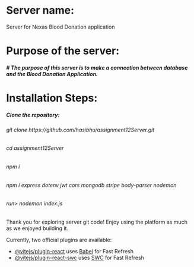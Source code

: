  # Server name:
  Server for Nexas Blood Donation application 


#

# Purpose of the server: 
<h5> # The purpose of this server is to make a connection between database and the Blood Donation Application.</h5>


#
# Installation Steps: 
<h5>Clone the repository:</h5>
<h6> git clone https://github.com/hasibhu/assignment12Server.git</h6>
<h6> cd assignment12Server</h6>
<h6> npm i</h6>
<h6>npm i express dotenv jwt cors mongodb stripe body-parser nodemon</h6>
<h6>run>  nodemon index.js</h6>



Thank you for exploring server git code! Enjoy using the platform as much as we enjoyed building it.



Currently, two official plugins are available:

- [@vitejs/plugin-react](https://github.com/vitejs/vite-plugin-react/blob/main/packages/plugin-react/README.md) uses [Babel](https://babeljs.io/) for Fast Refresh
- [@vitejs/plugin-react-swc](https://github.com/vitejs/vite-plugin-react-swc) uses [SWC](https://swc.rs/) for Fast Refresh
